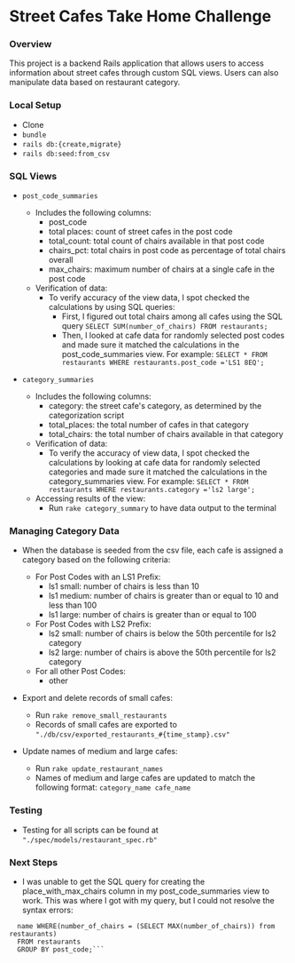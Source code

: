 # Street Cafes Take Home Challenge

### Overview

This project is a backend Rails application that allows users to access information about street cafes through custom SQL views. Users can also manipulate data based on restaurant category.

### Local Setup

- Clone
- ```bundle```
- ```rails db:{create,migrate}```
- ```rails db:seed:from_csv```

### SQL Views

- ```post_code_summaries```
  - Includes the following columns:
    - post_code
    - total places: count of street cafes in the post code
    - total_count: total count of chairs available in that post code
    - chairs_pct: total chairs in post code as percentage of total chairs overall
    - max_chairs: maximum number of chairs at a single cafe in the post code
  - Verification of data:
    - To verify accuracy of the view data, I spot checked the calculations by using SQL queries:
      - First, I figured out total chairs among all cafes using the SQL query ```SELECT SUM(number_of_chairs) FROM restaurants;```
      - Then, I looked at cafe data for randomly selected post codes and made sure it matched the calculations in the post_code_summaries view. For example: ```SELECT * FROM restaurants WHERE restaurants.post_code ='LS1 8EQ';```

- ```category_summaries```
  - Includes the following columns:
    - category: the street cafe's category, as determined by the categorization script
    - total_places: the total number of cafes in that category
    - total_chairs: the total number of chairs available in that category
  - Verification of data:
    - To verify the accuracy of view data, I spot checked the calculations by looking at cafe data for randomly selected categories and made sure it matched the calculations in the category_summaries view. For example: ```SELECT * FROM restaurants WHERE restaurants.category ='ls2 large';```
  - Accessing results of the view:
    - Run ```rake category_summary``` to have data output to the terminal

### Managing Category Data

- When the database is seeded from the csv file, each cafe is assigned a category based on the following criteria:
  - For Post Codes with an LS1 Prefix:
    - ls1 small: number of chairs is less than 10
    - ls1 medium: number of chairs is greater than or equal to 10 and less than 100
    - ls1 large: number of chairs is greater than or equal to 100
  - For Post Codes with LS2 Prefix:
    - ls2 small: number of chairs is below the 50th percentile for ls2 category
    - ls2 large: number of chairs is above the 50th percentile for ls2 category
  - For all other Post Codes:
    - other

- Export and delete records of small cafes:
  - Run ```rake remove_small_restaurants```
  - Records of small cafes are exported to ```"./db/csv/exported_restaurants_#{time_stamp}.csv"```

- Update names of medium and large cafes:
  - Run ```rake update_restaurant_names```
  - Names of medium and large cafes are updated to match the following format: ```category_name cafe_name```

### Testing
  - Testing for all scripts can be found at ```"./spec/models/restaurant_spec.rb"```

### Next Steps
  - I was unable to get the SQL query for creating the place_with_max_chairs column in my post_code_summaries view to work. This was where I got with my query, but I could not resolve the syntax errors:
  ```SELECT post_code,
    name WHERE(number_of_chairs = (SELECT MAX(number_of_chairs)) from restaurants)
    FROM restaurants
    GROUP BY post_code;```
